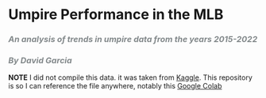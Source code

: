 # Umpire Performance in the MLB
### <span style="color:#83898b">*An analysis of trends in umpire data from the years 2015-2022*</span>
### <span style="color:#83898b">*By David Garcia*</span>

**NOTE** I did not compile this data. it was taken from [Kaggle](https://www.kaggle.com/datasets/mattop/mlb-baseball-umpire-scorecards-2015-2022).
This repository is so I can reference the file anywhere, notably this [Google Colab](https://colab.research.google.com/drive/1lEXBMvEbwlHdH-IaRvL_n4pRyy7yCxda?usp=sharing)
